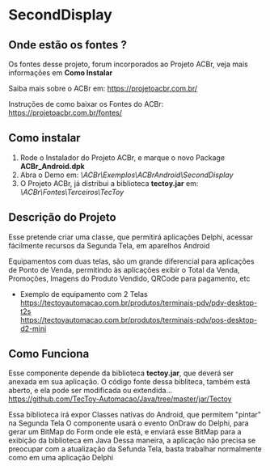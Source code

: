 # SecondDisplay

## Onde estão os fontes ?
Os fontes desse projeto, forum incorporados ao Projeto ACBr, veja mais informações em **Como Instalar**

Saiba mais sobre o ACBr em: https://projetoacbr.com.br/

Instruções de como baixar os Fontes do ACBr: https://projetoacbr.com.br/fontes/


## Como instalar
1. Rode o Instalador do Projeto ACBr, e marque o novo Package **ACBr_Android.dpk**
2. Abra o Demo em: *\ACBr\Exemplos\ACBrAndroid\SecondDisplay*
3. O Projeto ACBr, já distribui a biblioteca **tectoy.jar** em: *\ACBr\Fontes\Terceiros\TecToy*

## Descrição do Projeto
Esse pretende criar uma classe, que permitirá aplicações Delphi, acessar fácilmente recursos da Segunda Tela, em aparelhos Android

Equipamentos com duas telas, são um grande diferencial para aplicações de Ponto de Venda, permitindo às aplicações exibir o Total da Venda, Promoções, Imagens do Produto Vendido, QRCode para pagamento, etc

- Exemplo de equipamento com 2 Telas  
	https://tectoyautomacao.com.br/produtos/terminais-pdv/pdv-desktop-t2s  
	https://tectoyautomacao.com.br/produtos/terminais-pdv/pos-desktop-d2-mini  


## Como Funciona
Esse componente depende da biblioteca **tectoy.jar**, que deverá ser anexada em sua aplicação. O código fonte dessa bibliteca, também está aberto, e ela pode ser modificada ou extendida...
https://github.com/TecToy-Automacao/Java/tree/master/jar/Tectoy

Essa biblioteca irá expor Classes nativas do Android, que permitem "pintar" na Segunda Tela
O componente usará o evento OnDraw do Delphi, para gerar um BitMap do Form onde ele está, e enviará esse BitMap para a exibição da biblioteca em Java
Dessa maneira, a aplicação não precisa se preocupar com a atualização da Sefunda Tela, basta trabalhar normalmente como em uma aplicação Delphi
